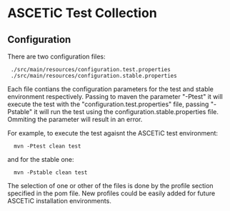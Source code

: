 # ASCETiC Test Collection

## Configuration

There are two configuration files:

     ./src/main/resources/configuration.test.properties
     ./src/main/resources/configuration.stable.properties

Each file contians the configuration parameters for the test and stable environment respectively. Passing to maven the parameter "-Ptest" it will execute the test with the "configuration.test.properties" file, passing "-Pstable"
 it will run the test using the configuration.stable.properties file. Ommiting the parameter will result in an error.

 For example, to execute the test agaisnt the ASCETiC test environment:

      mvn -Ptest clean test

and for the stable one:

      mvn -Pstable clean test

The selection of one or other of the files is done by the profile section specified in the pom file. New profiles could be easily added for future ASCETiC installation environments.